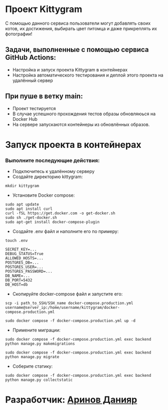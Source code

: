 # Проект Kittygram
С помощью данного сервиса пользователи могут добавлять своих котов, их достижения, выбирать цвет питомца и даже прикреплять их фотографии!

## Задачи, выполненные с помощью сервиса GitHub Actions:
- Настройка и запуск проекта Kittygram в контейнерах
- Настройка автоматического тестирования и деплой этого проекта на удалённый сервер
 ## При пуше в ветку main:
- Проект тестируется
- В случае успешного прохождения тестов образы обновляюься на Docker Hub
- На сервере запускаются контейнеры из обновлённых образов.

# Запуск проекта в контейнерах
### Выполните последующие действия:
- Подключитесь к удалённому серверу
- Создайте директорию kittygram:
```
mkdir kittygram
```
- Установите Docker compose:
```
sudo apt update
sudo apt install curl
curl -fSL https://get.docker.com -o get-docker.sh
sudo sh ./get-docker.sh
sudo apt-get install docker-compose-plugin
```
- Создайте .env файл и наполните его по примеру:
```
touch .env
```
```
SECRET_KEY=...
DEBUG_STATUS=True
ALLOWED_HOSTS=...
POSTGRES_DB=...
POSTGRES_USER=...
POSTGRES_PASSWORD=...
DB_NAME=...
DB_PORT=5432
DB_HOST=db
```
- Скопируйте docker-compose файл и запустите его:
```
scp -i path_to_SSH/SSH_name docker-compose.production.yml username@server_ip:/home/username/kittygram/docker-compose.production.yml
```
```
sudo docker compose -f docker-compose.production.yml up -d
```
- Примените миграции:
```
sudo docker compose -f docker-compose.production.yml exec backend python manage.py makemigrations
```
```
sudo docker compose -f docker-compose.production.yml exec backend python manage.py migrate
```
- Соберите статику:
```
sudo docker compose -f docker-compose.production.yml exec backend python manage.py collectstatic
```
# Разработчик: [Аринов Данияр](https://github.com/vegitobluefan)
